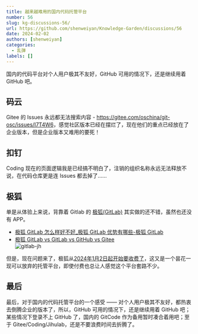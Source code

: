 ```yaml
---
title: 越来越难用的国内代码托管平台
number: 56
slug: kg-discussions-56/
url: https://github.com/shenweiyan/Knowledge-Garden/discussions/56
date: 2024-02-02
authors: [shenweiyan]
categories: 
  - 乱弹
labels: []
---
```


国内的代码平台对个人用户极其不友好，GitHub 可用的情况下，还是继续用着 GitHub 吧。

<!-- more -->

## 码云

Gitee 的 Issues 永远都无法搜索内容 - <https://gitee.com/oschina/git-osc/issues/I7T4W6>，感觉社区版本已经在摆烂了，现在他们的重点已经放在了企业版本，但是企业版本又难用的要死！

## 扣钉

Coding 现在的页面逻辑我是已经搞不明白了，注销的组织名称永远无法释放不说，在代码仓库更是连 Issues 都去掉了......

## 极狐

单是从体验上来说，背靠着 Gitlab 的 [极狐(GitLab)](https://gitlab.cn/) 其实做的还不错，虽然也还没有 APP。        
- [极狐 GitLab 怎么样好不好_极狐 GitLab 优势有哪些-极狐 GitLab](https://gitlab.cn/is-it-any-good/)        
- [极狐 GitLab vs GitLab vs GitHub vs Gitee](https://gitlab.cn/comparison/)        
![gitlab-jh](https://shub.weiyan.tech/kgarden/2024/02/jihulab-vs-github-gitee.png)

但是，现在问题来了，极狐从[2024年1月2日起开始要收费了](https://gitlab.cn/blog/2023/11/29/saas-adjustment/)，这又是一个昙花一现可以放弃的托管平台，即使付费也总让人感觉这个平台套路不少。

## 最后

最后，对于国内的代码托管平台的一个感受 —— 对个人用户极其不友好，都热衷去倒腾企业的版本了，所以，GitHub 可用的情况下，还是继续用着 GitHub 吧；某些情况下登录不上 GitHub 了，国内的 GitCode 作为备用暂时凑合着用吧；至于 Gitee/Coding/Jihulab，还是不要浪费时间去折腾了。

<script src="https://giscus.app/client.js"
	data-repo="shenweiyan/Knowledge-Garden"
	data-repo-id="R_kgDOKgxWlg"
	data-mapping="number"
	data-term="56"
	data-reactions-enabled="1"
	data-emit-metadata="0"
	data-input-position="bottom"
	data-theme="light"
	data-lang="zh-CN"
	crossorigin="anonymous"
	async>
</script>
